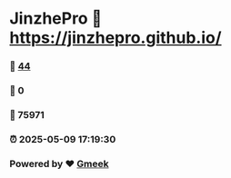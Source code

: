 # JinzhePro :link: https://jinzhepro.github.io/ 
### :page_facing_up: [44](https://jinzhepro.github.io//tag.html) 
### :speech_balloon: 0 
### :hibiscus: 75971 
### :alarm_clock: 2025-05-09 17:19:30 
### Powered by :heart: [Gmeek](https://github.com/Meekdai/Gmeek)
